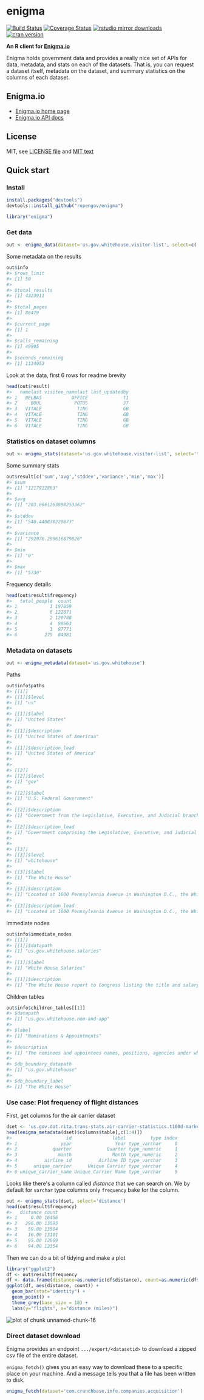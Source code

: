 enigma
=======



[![Build Status](https://api.travis-ci.org/rOpenGov/enigma.png)](https://travis-ci.org/rOpenGov/enigma)
[![Coverage Status](https://coveralls.io/repos/rOpenGov/enigma/badge.svg)](https://coveralls.io/r/rOpenGov/enigma)
[![rstudio mirror downloads](http://cranlogs.r-pkg.org/badges/grand-total/enigma)](https://github.com/metacran/cranlogs.app)
[![cran version](http://www.r-pkg.org/badges/version/enigma)](http://cran.rstudio.com/web/packages/enigma)

**An R client for [Enigma.io](https://app.enigma.io/)**

Enigma holds government data and provides a really nice set of APIs for data, metadata, and stats on each of the datasets. That is, you can request a dataset itself, metadata on the dataset, and summary statistics on the columns of each dataset.

## Enigma.io

+ [Enigma.io home page](https://app.enigma.io/)
+ [Enigma.io API docs](https://app.enigma.io/api)

## License

MIT, see [LICENSE file](https://github.com/rOpenGov/enigma/blob/master/LICENSE) and [MIT text](http://opensource.org/licenses/MIT)

## Quick start

### Install


```r
install.packages("devtools")
devtools::install_github("ropengov/enigma")
```


```r
library("enigma")
```

### Get data


```r
out <- enigma_data(dataset='us.gov.whitehouse.visitor-list', select=c('namelast','visitee_namelast','last_updatedby'))
```

Some metadata on the results


```r
out$info
#> $rows_limit
#> [1] 50
#> 
#> $total_results
#> [1] 4323911
#> 
#> $total_pages
#> [1] 86479
#> 
#> $current_page
#> [1] 1
#> 
#> $calls_remaining
#> [1] 49995
#> 
#> $seconds_remaining
#> [1] 1134053
```

Look at the data, first 6 rows for readme brevity


```r
head(out$result)
#>   namelast visitee_namelast last_updatedby
#> 1   BELBAS           OFFICE             T1
#> 2     BOUL            POTUS             J7
#> 3   VITALE             TING             GB
#> 4   VITALE             TING             GB
#> 5   VITALE             TING             GB
#> 6   VITALE             TING             GB
```


### Statistics on dataset columns


```r
out <- enigma_stats(dataset='us.gov.whitehouse.visitor-list', select='total_people')
```

Some summary stats


```r
out$result[c('sum','avg','stddev','variance','min','max')]
#> $sum
#> [1] "1217922863"
#> 
#> $avg
#> [1] "283.0661263898253362"
#> 
#> $stddev
#> [1] "540.440838220873"
#> 
#> $variance
#> [1] "292076.299616879826"
#> 
#> $min
#> [1] "0"
#> 
#> $max
#> [1] "5730"
```


Frequency details


```r
head(out$result$frequency)
#>   total_people  count
#> 1            1 197859
#> 2            6 122071
#> 3            2 120788
#> 4            4  98663
#> 5            3  97771
#> 6          275  84981
```


### Metadata on datasets


```r
out <- enigma_metadata(dataset='us.gov.whitehouse')
```

Paths


```r
out$info$paths
#> [[1]]
#> [[1]]$level
#> [1] "us"
#> 
#> [[1]]$label
#> [1] "United States"
#> 
#> [[1]]$description
#> [1] "United States of Americaa"
#> 
#> [[1]]$description_lead
#> [1] "United States of America"
#> 
#> 
#> [[2]]
#> [[2]]$level
#> [1] "gov"
#> 
#> [[2]]$label
#> [1] "U.S. Federal Government"
#> 
#> [[2]]$description
#> [1] "Government from the Legislative, Executive, and Judicial branches of the United States of America."
#> 
#> [[2]]$description_lead
#> [1] "Government comprising the Legislative, Executive, and Judicial branches of the United States of America."
#> 
#> 
#> [[3]]
#> [[3]]$level
#> [1] "whitehouse"
#> 
#> [[3]]$label
#> [1] "The White House"
#> 
#> [[3]]$description
#> [1] "Located at 1600 Pennsylvania Avenue in Washington D.C., the White House has served as the home and office for every U.S. president since John Adams."
#> 
#> [[3]]$description_lead
#> [1] "Located at 1600 Pennsylvania Avenue in Washington D.C., the White House has served as the home and office for every U.S. president since John Adams."
```

Immediate nodes


```r
out$info$immediate_nodes
#> [[1]]
#> [[1]]$datapath
#> [1] "us.gov.whitehouse.salaries"
#> 
#> [[1]]$label
#> [1] "White House Salaries"
#> 
#> [[1]]$description
#> [1] "The White House report to Congress listing the title and salary of every White House Office employee since 1995."
```


Children tables


```r
out$info$children_tables[[1]]
#> $datapath
#> [1] "us.gov.whitehouse.nom-and-app"
#> 
#> $label
#> [1] "Nominations & Appointments"
#> 
#> $description
#> [1] "The nominees and appointees names, positions, agencies under which they are nominated or appointed, the agency's websites, nomination dates, and vote confirmation dates."
#> 
#> $db_boundary_datapath
#> [1] "us.gov.whitehouse"
#> 
#> $db_boundary_label
#> [1] "The White House"
```


### Use case: Plot frequency of flight distances

First, get columns for the air carrier dataset


```r
dset <- 'us.gov.dot.rita.trans-stats.air-carrier-statistics.t100d-market-all-carrier'
head(enigma_metadata(dset)$columns$table[,c(1:4)])
#>                    id               label         type index
#> 1                year                Year type_varchar     0
#> 2             quarter             Quarter type_numeric     1
#> 3               month               Month type_numeric     2
#> 4          airline_id          Airline ID type_varchar     3
#> 5      unique_carrier      Unique Carrier type_varchar     4
#> 6 unique_carrier_name Unique Carrier Name type_varchar     5
```


Looks like there's a column called _distance_ that we can search on. We by default for `varchar` type columns only `frequency` bake for the column.


```r
out <- enigma_stats(dset, select='distance')
head(out$result$frequency)
#>   distance count
#> 1     0.00 16456
#> 2   296.00 13595
#> 3    59.00 13504
#> 4    16.00 13101
#> 5    95.00 12669
#> 6    94.00 12354
```

Then we can do a bit of tidying and make a plot


```r
library("ggplot2")
df <- out$result$frequency
df <- data.frame(distance=as.numeric(df$distance), count=as.numeric(df$count))
ggplot(df, aes(distance, count)) +
  geom_bar(stat="identity") +
  geom_point() +
  theme_grey(base_size = 18) +
  labs(y="flights", x="distance (miles)")
```

![plot of chunk unnamed-chunk-16](inst/assets/figure/unnamed-chunk-16-1.png) 

### Direct dataset download

Enigma provides an endpoint `.../export/<datasetid>` to download a zipped csv file of the entire dataset.

`enigma_fetch()` gives you an easy way to download these to a specific place on your machine. And a message tells you that a file has been written to disk.

```r
enigma_fetch(dataset='com.crunchbase.info.companies.acquisition')
```

